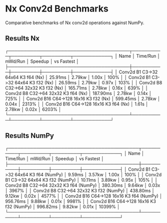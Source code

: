 # Nx Conv2d Benchmarks

Comparative benchmarks of Nx conv2d operations against NumPy.

## Results Nx

┌───────────────────────────────────────┬──────────┬─────────┬─────────┬────────────┐
│ Name                                  │ Time/Run │ mWd/Run │ Speedup │ vs Fastest │
├───────────────────────────────────────┼──────────┼─────────┼─────────┼────────────┤
│ Conv2d B1 C3->32 64x64 K3 f64 (Nx)    │  25.91ms │  2.79kw │   1.00x │       100% │
│ Conv2d B1 C3->32 64x64 K3 f32 (Nx)    │  26.59ms │  2.79kw │   0.97x │       103% │
│ Conv2d B8 C32->64 32x32 K3 f32 (Nx)   │ 165.71ms │  2.78kw │   0.16x │       639% │
│ Conv2d B8 C32->64 32x32 K3 f64 (Nx)   │ 187.90ms │  2.78kw │   0.14x │       725% │
│ Conv2d B16 C64->128 16x16 K3 f32 (Nx) │ 599.45ms │  2.78kw │   0.04x │      2313% │
│ Conv2d B16 C64->128 16x16 K3 f64 (Nx) │    1.61s │  2.78kw │   0.02x │      6203% │
└───────────────────────────────────────┴──────────┴─────────┴─────────┴────────────┘

## Results NumPy

┌──────────────────────────────────────────┬──────────┬─────────┬─────────┬────────────┐
│ Name                                     │ Time/Run │ mWd/Run │ Speedup │ vs Fastest │
├──────────────────────────────────────────┼──────────┼─────────┼─────────┼────────────┤
│ Conv2d B1 C3->32 64x64 K3 f64 (NumPy)    │   9.59ms │  3.57kw │   1.00x │       100% │
│ Conv2d B1 C3->32 64x64 K3 f32 (NumPy)    │  10.11ms │  3.89kw │   0.95x │       105% │
│ Conv2d B8 C32->64 32x32 K3 f64 (NumPy)   │ 380.30ms │  9.64kw │   0.03x │      3967% │
│ Conv2d B8 C32->64 32x32 K3 f32 (NumPy)   │ 438.80ms │  9.12kw │   0.02x │      4577% │
│ Conv2d B16 C64->128 16x16 K3 f64 (NumPy) │ 956.76ms │  9.88kw │   0.01x │      9981% │
│ Conv2d B16 C64->128 16x16 K3 f32 (NumPy) │ 996.82ms │  9.82kw │   0.01x │     10399% │
└──────────────────────────────────────────┴──────────┴─────────┴─────────┴────────────┘
